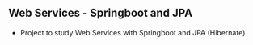 ## Web Services - Springboot and JPA

* Project to study Web Services with Springboot and JPA (Hibernate)
